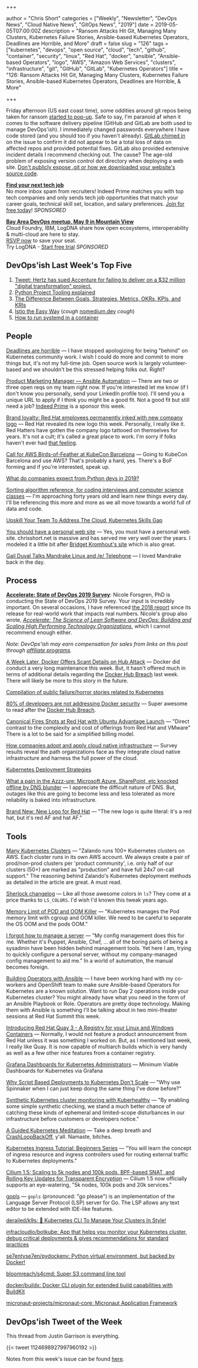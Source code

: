 +++

author = "Chris Short"
categories = ["Weekly", "Newsletter", "DevOps News", "Cloud Native News", "GitOps News", "2019"]
date = 2019-05-05T07:00:00Z
description = "Ransom Attacks Hit Git, Managing Many Clusters, Kubernetes Failure Stories, Ansible-based Kubernetes Operators, Deadlines are Horrible, and More"
draft = false
slug = "126"
tags = ["kubernetes", "devops", "open source", "cloud", "tech", "github", "container", "security", "linux", "Red Hat", "docker", "ansible", "Ansible-based Operators", "logo", "AWS", "Amazon Web Services", "clusters", "infrastructure", "git", "GitHub", "GitLab", "Kubernetes Operators"]
title = "126: Ransom Attacks Hit Git, Managing Many Clusters, Kubernetes Failure Stories, Ansible-based Kubernetes Operators, Deadlines are Horrible, & More"

+++

Friday afternoon (US east coast time), some oddities around git repos being taken for ransom [started to pop-up](https://twitter.com/tomgilray/status/1124027843233615873). Safe to say, I'm paranoid af when it comes to the software delivery pipeline (GitHub and GitLab are both used to manage DevOps'ish). I immediately changed passwords everywhere I have code stored (and you should too if you haven't already). [GitLab chimed in](https://about.gitlab.com/2019/05/03/suspicious-git-activity-security-update/) on the issue to confirm it did not appear to be a total loss of data on affected repos and provided potential fixes. GitLab also provided extensive incident details I recommend checking out. The cause? The age-old problem of exposing version control dot directory when deploying a web site. [Don't publicly expose .git or how we downloaded your website's source code](https://en.internetwache.org/dont-publicly-expose-git-or-how-we-downloaded-your-websites-sourcecode-an-analysis-of-alexas-1m-28-07-2015/).

[**Find your next tech job**](https://www.indeedprime.com/devopsish/?sid=us_other-EmailSponsor_JS_ACQ&kw=Devopsish_Email2)  
No more inbox spam from recruiters! Indeed Prime matches you with top tech companies and only sends tech job opportunities that match your career goals, technical skill set, location, and salary preferences. [Join for free today](https://www.indeedprime.com/devopsish/?sid=us_other-EmailSponsor_JS_ACQ&kw=Devopsish_Email2)! *SPONSORED*

[**Bay Area DevOps meetup, May 9 in Mountain View**](https://bit.ly/2H1y8sb)  
Cloud Foundry, IBM, LogDNA share how open ecosystems, interoperability & multi-cloud are here to stay.  
[RSVP now](https://bit.ly/2H1y8sb) to save your seat.  
Try LogDNA - [Start free trial](https://logdna.com/sign-up/?utm_medium=Syndication&utm_campaign=DevOpsish&utm_source=DevOpsish) *SPONSORED*


## DevOps'ish Last Week's Top Five

1. [Tweet: Hertz has sued Accenture for failing to deliver on a $32 million "digital transformation" project.](https://twitter.com/allafarce/status/1121174850226147328)
2. [Python Project Tooling explained](https://write.as/chobeat/python-project-tooling-explained)
3. [The Difference Between Goals, Strategies, Metrics, OKRs, KPIs, and KRIs](https://danielmiessler.com/blog/the-difference-between-goals-strategies-metrics-okrs-kpis-and-kris/)
4. [Istio the Easy Way](https://medium.com/solo-io/istio-the-easy-way-de66e6eba4a1) (*cough* [nomedium.dev](https://nomedium.dev/) *cough*)
5. [How to run systemd in a container](https://developers.redhat.com/blog/2019/04/24/how-to-run-systemd-in-a-container/)

## People

[Deadlines are horrible](https://groups.google.com/forum/m/#!msg/kubernetes-sig-release/dGVBrlkOXQo/5m1zFTT7AwAJ) — I have stopped apologizing for being "behind" on Kubernetes community work. I wish I could do more and commit to more things but, it's not my full-time job. Open source work is largely volunteer-based and we shouldn't be this stressed helping folks out. Right?

[Product Marketing Manager — Ansible Automation](https://us-redhat.icims.com/jobs/69628/product-marketing-manager---ansible-automation/job?mobile=false&width=1638&height=500&bga=true&needsRedirect=false&jan1offset=-300&jun1offset=-240) — There are two or three open reqs on my team right now. If you're interested let me know (if I don't know you personally, send your LinkedIn profile too). I'll send you a unique URL to apply if I think you might be a good fit. Not a good fit but still need a job? [Indeed Prime](https://www.indeedprime.com/devopsish/?sid=us_other-EmailSponsor_JS_ACQ&kw=Devopsish_Email2) is a sponsor this week.

[Brand loyalty: Red Hat employees permanently inked with new company logo](https://www.wraltechwire.com/2019/05/02/brand-loyalty-red-hat-employees-permanently-inked-with-new-company-logo/) — Red Hat revealed its new logo this week. Personally, I really like it. Red Hatters have gotten the company logo tattooed on themselves for years. It's not a cult; it's called a great place to work. I'm sorry if folks haven't ever had [that feeling](https://chrisshort.net/the-importance-of-psychological-safety/).

[Call for AWS Birds-of-Feather at KubeCon Barcelona](https://discuss.kubernetes.io/t/call-for-aws-birds-of-feather-at-kubecon-barcelona/6173?u=errordeveloper) — Going to KubeCon Barcelona and use AWS? That's probably a hard, yes. There's a BoF forming and if you're interested, speak up.

[What do companies expect from Python devs in 2019?](https://cvcompiler.com/blog/what-do-companies-expect-from-python-devs-in-2019/)

[Sorting algorithm reference, for coding interviews and computer science classes](https://www.interviewcake.com/sorting-algorithm-cheat-sheet) — I'm approaching forty years old and learn new things every day. I'll be referencing this more and more as we all move towards a world full of data and code.

[Upskill Your Team To Address The Cloud, Kubernetes Skills Gap](https://www.forbes.com/sites/forbestechcouncil/2019/05/03/upskill-your-team-to-address-the-cloud-kubernetes-skills-gap/#43c363ec449f)

[You should have a personal web site](https://writing.markchristian.org/2019/04/29/personal-web-sites/) — Yes, you must have a personal web site. chrisshort.net is massive and has served me very well over the years. I modeled it a little bit after [Bridget Kromhout's site](https://bridgetkromhout.com/) which is also great.

[Gail Duval Talks Mandrake Linux and /e/ Telephone](https://fossforce.com/2019/04/gael-duval-father-of-user-friendly-linux-on-mandrake-and-e-phone/) — I loved Mandrake back in the day.

## Process

[**Accelerate: State of DevOps 2019 Survey**](https://google.qualtrics.com/jfe/form/SV_0v2VZMeA2Eha365?sp=5):  Nicole Forsgren, PhD is conducting the State of DevOps 2019 Survey. Your input is incredibly important. On several occasions, I have referenced [the 2018 report](https://cloudplatformonline.com/2018-state-of-devops.html) since its release for real-world work that impacts real numbers. Nicole's group also wrote, [*Accelerate: The Science of Lean Software and DevOps: Building and Scaling High Performing Technology Organizations*](https://amzn.to/2Xnc5S2), which I cannot recommend enough either.

*Note: DevOps'ish may earn compensation for sales from links on this post through [affiliate programs](/terms/).*

[A Week Later, Docker Offers Scant Details on Hub Attack](https://thenewstack.io/a-week-later-docker-offers-scant-details-on-hub-attack/) — Docker did conduct a very long maintenance this week. But, it hasn't offered much in terms of additional details regarding the [Docker Hub Breach](https://devopsish.com/125/) last week. There will likely be more to this story in the future.

[Compilation of public failure/horror stories related to Kubernetes](https://github.com/hjacobs/kubernetes-failure-stories)

[80% of developers are not addressing Docker security](https://snyk.io/blog/80-of-developers-are-not-addressing-docker-security/) — Super awesome to read after the [Docker Hub Breach](https://devopsish.com/125/).

[Canonical Fires Shots at Red Hat with Ubuntu Advantage Launch](https://www.cbronline.com/news/ubuntu-advantage-canonical) — "Direct contrast to the complexity and cost of offerings from Red Hat and VMware" There is a lot to be said for a simplified billing model.

[How companies adopt and apply cloud native infrastructure](https://www.oreilly.com/ideas/how-companies-adopt-and-apply-cloud-native-infrastructure) — Survey results reveal the path organizations face as they integrate cloud native infrastructure and harness the full power of the cloud.

[Kubernetes Deployment Strategies](https://www.weave.works/blog/kubernetes-deployment-strategies)

[What a pain in the Azzz-ure: Microsoft Azure, SharePoint, etc knocked offline by DNS blunder](https://www.theregister.co.uk/2019/05/02/microsoft_azure_outage_dns/) — I appreciate the difficult nature of DNS. But, outages like this are going to become less and less tolerated as more reliability is baked into infrastructure.

[Brand New: New Logo for Red Hat](https://www.underconsideration.com/brandnew/archives/new_logo_for_redhat.php) — "The new logo is quite literal: it's a red hat, but it's red AF and hat AF."

## Tools

[Many Kubernetes Clusters](https://srcco.de/posts/many-kubernetes-clusters.html) — "Zalando runs 100+ Kubernetes clusters on AWS. Each cluster runs in its own AWS account. We always create a pair of prod/non-prod clusters per 'product community', i.e. only half of our clusters (50+) are marked as "production" and have full 24x7 on-call support." The reasoning behind Zalando's Kubernetes deployment methods as detailed in the article are great. A must read.

[Sherlock changelog](https://news.sherlock.stanford.edu/posts/when-setting-an-environment-variable-gives-you-a-40-x-speedup) — Like all those awesome colors in `ls`? They come at a price thanks to `LS_COLORS`. I'd wish I'd known this tweak years ago.

[Memory Limit of POD and OOM Killer](https://medium.com/@zhimin.wen/memory-limit-of-pod-and-oom-killer-891ee1f1cad8) — "Kubernetes manages the Pod memory limit with cgroup and OOM killer. We need to be careful to separate the OS OOM and the pods OOM."

[I forgot how to manage a server](https://ma.ttias.be/i-forgot-how-to-manage-a-server/) — "My config management does this for me. Whether it's Puppet, Ansible, Chef, ... all of the boring parts of being a sysadmin have been hidden behind management tools. Yet here I am, trying to quickly configure a personal server, without my company-managed config management to aid me." In a world of automation, the manual becomes foreign.

[Building Operators with Ansible](https://www.ansible.com/integrations/containers/operators) — I have been working hard with my co-workers and OpenShift team to make sure Ansible-based Operators for Kubernetes are a known solution. Want to run Day 2 operations inside your Kubernetes cluster? You might already have what you need in the form of an Ansible Playbook or Role. Operators are pretty dope technology. Making them with Ansible is something I'll be talking about in two mini-theater sessions at Red Hat Summit this week.

[Introducing Red Hat Quay 3 - A Registry for your Linux and Windows Containers](https://www.redhat.com/en/blog/introducing-red-hat-quay-3-registry-your-linux-and-windows-containers) — Normally, I would not feature a product announcement from Red Hat unless it was something I worked on. But, as I mentioned last week, I really like Quay. It is now capable of multiarch builds which is very handy as well as a few other nice features from a container registry.

[Grafana Dashboards for Kubernetes Administrators](https://povilasv.me/grafana-dashboards-for-kubernetes-administrators/) — Minimum Viable Dashboards for Kubernetes via Grafana

[Why Script Based Deployments to Kubernetes Don't Scale](https://blog.armory.io/why-script-based-deployments-to-kubernetes-dont-scale/) — "Why use Spinnaker when I can just keep doing the same thing I've done before?"

[Synthetic Kubernetes cluster monitoring with Kuberhealthy](https://opensource.com/article/19/4/kuberhealthy) — "By enabling some simple synthetic checking, we stand a much better chance of catching these kinds of ephemeral and limited-scope disturbances in our infrastructure before customers or developers notice."

[A Guided Kubernetes Meditation](https://medium.com/@gabe_50302/a-guided-kubernetes-meditation-63cc4193582c) — Take a deep breath and [CrashLoopBackOff](https://crashloopbackoff.dev), y'all. Namaste, bitches.

[Kubernetes Ingress Tutorial: Beginners Series](https://devopscube.com/kubernetes-ingress-tutorial/) — "You will learn the concept of ingress resource and ingress controllers used for routing external traffic to Kubernetes deployments."

[Cilium 1.5: Scaling to 5k nodes and 100k pods, BPF-based SNAT, and Rolling Key Updates for Transparent Encryption](https://cilium.io/blog/2019/04/24/cilium-15/) — Cilium 1.5 now officially supports an eye-watering, "5k nodes, 100k pods and 20k services."

[gopls](https://github.com/golang/go/wiki/gopls) — `gopls` (pronounced: "go please") is an implementation of the Language Server Protocol (LSP) server for Go. The LSP allows any text editor to be extended with IDE-like features.

[derailed/k9s: 🐶 Kubernetes CLI To Manage Your Clusters In Style!](https://github.com/derailed/k9s)

[infracloudio/botkube: App that helps you monitor your Kubernetes cluster, debug critical deployments & gives recommendations for standard practices](https://github.com/infracloudio/botkube)

[se7entyse7en/pydockenv: Python virtual environment, but backed by Docker!](https://github.com/se7entyse7en/pydockenv)

[bloomreach/s4cmd: Super S3 command line tool](https://github.com/bloomreach/s4cmd)

[docker/buildx: Docker CLI plugin for extended build capabilities with BuildKit](https://github.com/docker/buildx)

[micronaut-projects/micronaut-core: Micronaut Application Framework](https://github.com/micronaut-projects/micronaut-core)

## DevOps'ish Tweet of the Week

This thread from Justin Garrison is everything.

{{< tweet 1124698927997960192 >}}

Notes from this week's issue can be found [here](./notes/).
